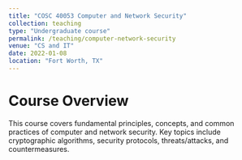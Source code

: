 ```yaml
---
title: "COSC 40053 Computer and Network Security"
collection: teaching
type: "Undergraduate course"
permalink: /teaching/computer-network-security
venue: "CS and IT"
date: 2022-01-08
location: "Fort Worth, TX"
---
```


Course Overview
======
This course covers fundamental principles, concepts, and common practices of computer and network security. Key topics include cryptographic algorithms, security protocols, threats/attacks, and countermeasures.